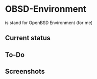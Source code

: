 # OBSD-Environment

is stand for OpenBSD Environment (for me)

## Current status

## To-Do

## Screenshots
